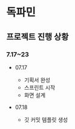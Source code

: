 # 독파민

## 프로젝트 진행 상황

### 7.17~23
* 07.17
    * 기획서 완성
    * 스프린트 시작
    * 화면 설계

* 07.18
    * 깃 커밋 템플릿 생성